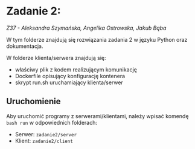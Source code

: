 # Zadanie 2:
*Z37 - Aleksandra Szymańska, Angelika Ostrowska, Jakub Bąba*

W tym folderze znajdują się rozwiązania zadania 2 w języku Python oraz dokumentacja.

W folderze klienta/serwera znajdują się:
- właściwy plik z kodem realizującym komunikację
- Dockerfile opisujący konfigurację kontenera
- skrypt run.sh uruchamiający klienta/serwer

## Uruchomienie
Aby uruchomić programy z serwerami/klientami, należy wpisać komendę `bash run` w odpowiednich folderach:
- Serwer: `zadanie2/server`
- Klient: `zadanie2/client`
